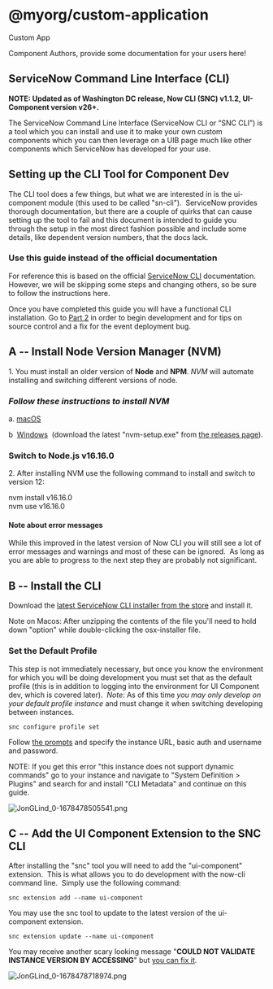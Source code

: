 @myorg/custom-application
===============================================
Custom App

Component Authors, provide some documentation for your users here!


ServiceNow Command Line Interface (CLI)
---------------------------------------

**NOTE: Updated as of Washington DC release, Now CLI (SNC) v1.1.2, UI-Component version v26+.**

The ServiceNow Command Line Interface (ServiceNow CLI or “SNC CLI”) is a tool which you can install and use it to make your own custom components which you can then leverage on a UIB page much like other components which ServiceNow has developed for your use.

Setting up the CLI Tool for Component Dev
-----------------------------------------

The CLI tool does a few things, but what we are interested in is the ui-component module (this used to be called "sn-cli").  ServiceNow provides thorough documentation, but there are a couple of quirks that can cause setting up the tool to fail and this document is intended to guide you through the setup in the most direct fashion possible and include some details, like dependent version numbers, that the docs lack.

### Use this guide instead of the official documentation

For reference this is based on the official [ServiceNow CLI](https://docs.servicenow.com/bundle/rome-application-development/page/build/servicenow-cli/concept/servicenow-cli.html) documentation.  However, we will be skipping some steps and changing others, so be sure to follow the instructions here.

Once you have completed this guide you will have a functional CLI installation. Go to [Part 2](https://www.servicenow.com/community/next-experience-articles/developing-a-custom-ui-component-with-the-now-command-line/ta-p/2502529) in order to begin development and for tips on source control and a fix for the event deployment bug.

A -- Install Node Version Manager (NVM)
---------------------------------------

1\. You must install an older version of **Node** and **NPM**. _NVM_ will automate installing and switching different versions of node.

### _Follow these instructions to install NVM_

a. [macOS](https://github.com/nvm-sh/nvm#installing-and-updating) 

b  [Windows](https://github.com/coreybutler/nvm-windows#install-nvm-windows)  (download the latest "nvm-setup.exe" from [the releases page](https://github.com/coreybutler/nvm-windows/releases)).

### Switch to Node.js v16.16.0

2\. After installing NVM use the following command to install and switch to version 12:

nvm install v16.16.0  
nvm use v16.16.0

#### Note about error messages

While this improved in the latest version of Now CLI you will still see a lot of error messages and warnings and most of these can be ignored.  As long as you are able to progress to the next step they are probably not significant.

B -- Install the CLI
--------------------

Download the [latest ServiceNow CLI installer from the store](https://store.servicenow.com/sn_appstore_store.do#!/store/application/9085854adbb52810122156a8dc961910) and install it.   
  
Note on Macos: After unzipping the contents of the file you'll need to hold down "option" while double-clicking the osx-installer file.

### Set the Default Profile

This step is not immediately necessary, but once you know the environment for which you will be doing development you must set that as the default profile (this is in addition to logging into the environment for UI Component dev, which is covered later).  _Note:_ As of this time _you may only develop on your default profile instance_ and must change it when switching developing between instances.

    snc configure profile set

Follow [the prompts](https://docs.servicenow.com/bundle/rome-application-development/page/build/servicenow-cli/task/configure-profile.html) and specify the instance URL, basic auth and username and password.

NOTE: If you get this error "this instance does not support dynamic commands" go to your instance and navigate to "System Definition > Plugins" and search for and install "CLI Metadata" and continue on this guide.

![JonGLind_0-1678478505541.png](/community/image/serverpage/image-id/246518iE515CF23DCB98EC4/image-size/large?v=v2&px=999 "JonGLind_0-1678478505541.png")

C -- Add the UI Component Extension to the SNC CLI
--------------------------------------------------

After installing the "snc" tool you will need to add the "ui-component" extension.  This is what allows you to do development with the now-cli command line.  Simply use the following command:

    snc extension add --name ui-component

You may use the snc tool to update to the latest version of the ui-component extension.

    snc extension update --name ui-component

  
You may receive another scary looking message "**COULD NOT VALIDATE INSTANCE VERSION BY ACCESSING**" but [you can fix it](https://www.servicenow.com/community/next-experience-articles/troubleshooting-servicenow-cli-errors/ta-p/2464448 "Fix Could Not Validate Instance Error").

![JonGLind_0-1678478718974.png](https://www.servicenow.com/community/image/serverpage/image-id/246520iC75927C8C64FBDA0/image-size/large?v=v2&px=999)
